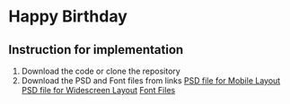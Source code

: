 # Happy Birthday
## Instruction for implementation

1. Download the code or clone the repository
2. Download the PSD and Font files from links
    [PSD file for Mobile Layout](https://t.me/abhishek_fork/3)
    [PSD file for Widescreen Layout](https://t.me/abhishek_fork/2)
    [Font Files](https://t.me/abhishek_fork/4)